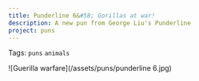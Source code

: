 ```yaml
---
title: Punderline 6&#58; Gorillas at war!
description: A new pun from George Liu's Punderline
project: puns
---
```

Tags: `puns` `animals`

![Guerilla warfare](/assets/puns/punderline 6.jpg)
